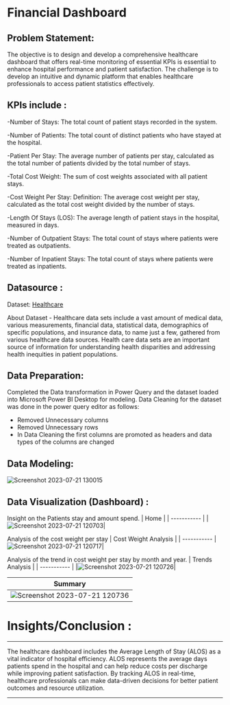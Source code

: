 # Financial Dashboard

## Problem Statement:
The objective is to design and develop a comprehensive healthcare dashboard that offers real-time monitoring of essential KPIs is essential to enhance hospital performance and patient satisfaction. The challenge is to develop an intuitive and dynamic platform that enables healthcare professionals to access patient statistics effectively.

## KPIs include :
-Number of Stays:
 The total count of patient stays recorded in the system.

-Number of Patients:
The total count of distinct patients who have stayed at the hospital.

-Patient Per Stay:
The average number of patients per stay, calculated as the total number of patients divided by the total number of stays.

-Total Cost Weight:
The sum of cost weights associated with all patient stays.

-Cost Weight Per Stay:
Definition: The average cost weight per stay, calculated as the total cost weight divided by the number of stays.

-Length Of Stays (LOS):
The average length of patient stays in the hospital, measured in days.

-Number of Outpatient Stays:
The total count of stays where patients were treated as outpatients.

-Number of Inpatient Stays:
The total count of stays where patients were treated as inpatients.


## Datasource :
Dataset: [Healthcare](https://github.com/kirannavale/Portfolio-Projects/blob/main/Healthcare%20Dashboard/HealthCare.xlsx)

About Dataset -
Healthcare data sets include a vast amount of medical data, various measurements, financial data, statistical data, demographics of specific populations, and insurance data, to name just a few, gathered from various healthcare data sources.
Health care data sets are an important source of information for understanding health disparities and addressing health inequities in patient populations.

## Data Preparation:

Completed the Data transformation in Power Query and the dataset loaded into Microsoft Power BI Desktop for modeling.
Data Cleaning for the dataset was done in the power query editor as follows:

- Removed Unnecessary columns
- Removed Unnecessary rows
- In Data Cleaning the first columns are promoted as headers and data types of the columns are changed

## Data Modeling:

![Screenshot 2023-07-21 130015](https://github.com/kirannavale/Portfolio-Projects/assets/34519689/1e61c448-9fab-435c-a9fd-60c2d3088234)

## Data Visualization (Dashboard) :
Insight on the Patients stay and amount spend.
| Home |
| ----------- |
|![Screenshot 2023-07-21 120703](https://github.com/kirannavale/Portfolio-Projects/assets/34519689/2ddc20f8-c812-46d6-859a-cfbccf97f532)|

Analysis of the cost weight per stay
| Cost Weight Analysis |
| ----------- |
![Screenshot 2023-07-21 120717](https://github.com/kirannavale/Portfolio-Projects/assets/34519689/c9417239-c576-43ad-bfb2-3e3121a87191)|

Analysis of the trend in cost weight per stay by month and year.
| Trends Analysis |
| ----------- |
|![Screenshot 2023-07-21 120726](https://github.com/kirannavale/Portfolio-Projects/assets/34519689/2caff3be-a967-4659-bb40-deadad685b7f)|


| Summary |
| ----------- |
|![Screenshot 2023-07-21 120736](https://github.com/kirannavale/Portfolio-Projects/assets/34519689/b90916e7-6a48-460a-ac8b-c2c9d144b35f)|

# Insights/Conclusion :
---
The healthcare dashboard includes the Average Length of Stay (ALOS) as a vital indicator of hospital efficiency. ALOS represents the average days patients spend in the hospital and can help reduce costs per discharge while improving patient satisfaction. By tracking ALOS in real-time, healthcare professionals can make data-driven decisions for better patient outcomes and resource utilization.

---






